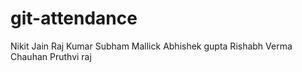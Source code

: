 # git-attendance
Nikit Jain
Raj Kumar
Subham Mallick
Abhishek gupta
Rishabh Verma
Chauhan Pruthvi raj

